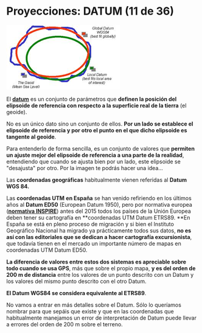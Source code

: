 # Proyecciones: DATUM (11 de 36)

![Datum](img/Datum.jpg)

El **[datum](http://es.wikipedia.org/wiki/Datum "Datum en wikipedia")** es un conjunto de parámetros que **definen la posición del elipsoide de referencia con respecto a la superficie real de la tierra** (el geoide).

No es un único dato sino un conjunto de ellos. **Por un lado se establece el elipsoide de referencia y por otro el punto en el que dicho elipsoide es tangente al geoide**.

Para entenderlo de forma sencilla, es un conjunto de valores que **permiten un ajuste mejor del elipsoide de referencia a una parte de la realidad**, entendiendo que cuando se ajusta bien por un lado, este elipsoide se "desajusta" por otro. Por la imagen te podrás hacer una idea...

Las **coordenadas geográficas** habitualmente vienen referidas al **Datum WGS 84.**

Las **coordenadas UTM** **en España** se han venido refiriendo en los últimos años al **Datum ED50** (European Datum 1950), pero por normativa europea ([**normativa INSPIRE**](http://www.idee.es/europeo-inspire "Normativa INSPIRE")) antes del 2015 todos los países de la Unión Europea deben tener su cartografía en **coordenadas UTM Datum ETRS89. **En España se está en pleno proceso de migración y si bien el Instituto Geográfico Nacional ha migrado ya prácticamente todos sus datos, **no es así con las editoriales que se dedican a hacer cartografía excursionista**, que todavía tienen en el mercado un importante número de mapas en coordenadas UTM Datum ED50.

**La diferencia de valores entre estos dos sistemas es apreciable sobre todo cuando se usa GPS**, más que sobre el propio mapa, **y es del orden de 200 m de distancia** entre los valores de un punto descrito con un Datum y los valores del mismo punto descrito con el otro Datum.

**El Datum WGS84 se considera equivalente al ETRS89**.

No vamos a entrar en más detalles sobre el Datum. Sólo lo queríamos nombrar para que sepáis que existe y que en las coordenadas que habitualmente manejamos un error de interpretación de Datum puede llevar a errores del orden de 200 m sobre el terreno.
